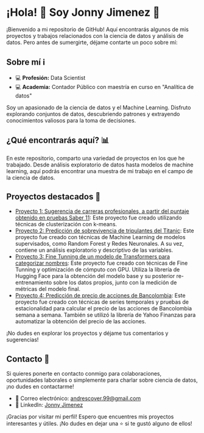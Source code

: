 # ¡Hola! 👋 Soy Jonny Jimenez 🚀

¡Bienvenido a mi repositorio de GitHub! Aquí encontrarás algunos de mis proyectos y trabajos relacionados con la ciencia de datos y análisis de datos. Pero antes de sumergirte, déjame contarte un poco sobre mí:

## Sobre mí ℹ️

- 💻 **Profesión:** Data Scientist
- 💻 **Academia:** Contador Público con maestría en curso en "Analítica de datos"

Soy un apasionado de la ciencia de datos y el Machine Learning. Disfruto explorando conjuntos de datos, descubriendo patrones y extrayendo conocimientos valiosos para la toma de decisiones.

## ¿Qué encontrarás aquí? 📊

En este repositorio, comparto una variedad de proyectos en los que he trabajado. Desde análisis exploratorio de datos hasta modelos de machine learning, aquí podrás encontrar una muestra de mi trabajo en el campo de la ciencia de datos.

## Proyectos destacados 🌟

- [Proyecto 1: Sugerencia de carreras profesionales, a partir del puntaje obtenido en pruebas Saber 11](https://huggingface.co/spaces/jonjimenez/career_suggestion): Este proyecto fue creado utilizando técnicas de clusterización con k-means.
- [Proyecto 2: Predicción de sobrevivencia de tripulantes del Titanic](https://github.com/jonjimenez99/Portafolio/blob/main/Classification_ML/Titanic_Classification.ipynb): Este proyecto fue creado con técnicas de Machine Learning de modelos supervisados, como Random Forest y Redes Neuronales. A su vez, contiene un análisis exploratorio y descriptivo de las variables.
- [Proyecto 3: Fine Tunning de un modelo de Transformers para categorizar nombres](https://github.com/jonjimenez99/Portafolio/blob/main/LLM/2.%20BETO%20-%20Fine%20Tunning%20a%20LLM%20with%20tag%20by%20keywords%20(1).ipynb): Este proyecto fue creado con técnicas de Fine Tunning y optimización de cómputo con GPU. Utiliza la librería de Hugging Face para la obtención del modelo base y su posterior re-entrenamiento sobre los datos propios, junto con la medición de métricas del modelo final.
- [Proyecto 4: Predicción de precio de acciones de Bancolombia](https://github.com/jonjimenez99/Portafolio/blob/main/Time%20Series/TIME_SERIES_BANCOLOMBIA_LIBRARY_YFINANCE.ipynb): Este proyecto fue creado con técnicas de series temporales y pruebas de estacionalidad para calcular el precio de las acciones de Bancolombia semana a semana. También se utilizó la librería de Yahoo Finanzas para automatizar la obtención del precio de las acciones.


¡No dudes en explorar los proyectos y déjame tus comentarios y sugerencias!

## Contacto 📧

Si quieres ponerte en contacto conmigo para colaboraciones, oportunidades laborales o simplemente para charlar sobre ciencia de datos, ¡no dudes en contactarme!

- 📧 Correo electrónico: andrescover.99@gmail.com
- 💼 LinkedIn: [Jonny Jimenez]([https://www.linkedin.com/in/jonny-jimenez](https://www.linkedin.com/in/jonny-andr%C3%A9s-jimenez-arbelaez-a893971a3/))

¡Gracias por visitar mi perfil! Espero que encuentres mis proyectos interesantes y útiles. ¡No dudes en dejar una ⭐ si te gustó alguno de ellos!

